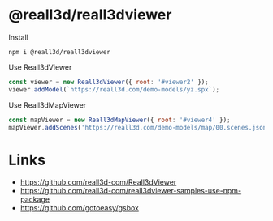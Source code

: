 # @reall3d/reall3dviewer

Install
```shell
npm i @reall3d/reall3dviewer
```

Use Reall3dViewer
```js
const viewer = new Reall3dViewer({ root: '#viewer2' });
viewer.addModel(`https://reall3d.com/demo-models/yz.spx`);
```

Use Reall3dMapViewer
```js
const mapViewer = new Reall3dMapViewer({ root: '#viewer4' });
mapViewer.addScenes('https://reall3d.com/demo-models/map/00.scenes.json');
```

# Links

- https://github.com/reall3d-com/Reall3dViewer
- https://github.com/reall3d-com/reall3dviewer-samples-use-npm-package
- https://github.com/gotoeasy/gsbox
